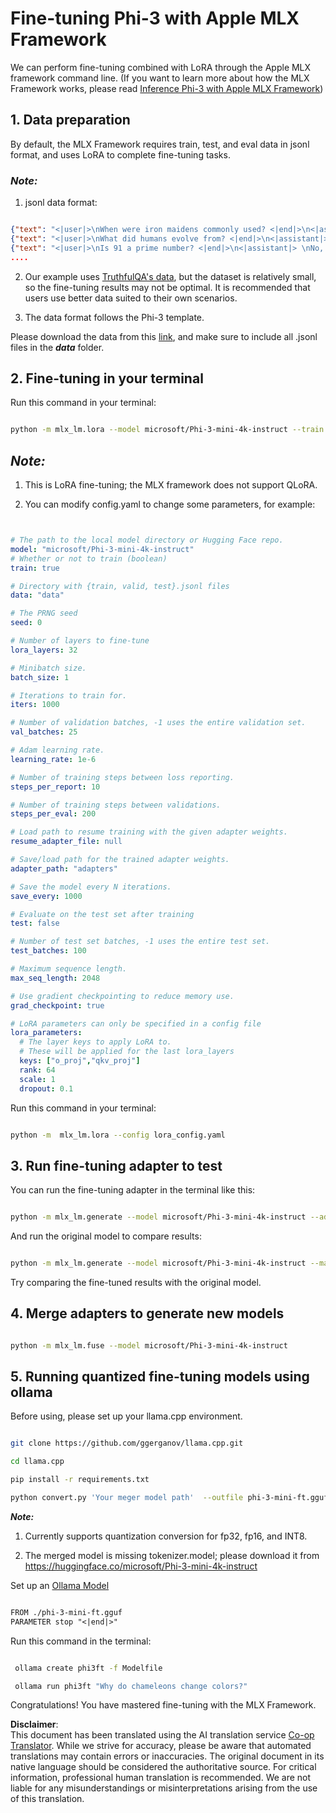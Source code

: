 <!--
CO_OP_TRANSLATOR_METADATA:
{
  "original_hash": "2b94610e2f6fe648e01fa23626f0dd03",
  "translation_date": "2025-07-09T18:56:38+00:00",
  "source_file": "md/03.FineTuning/FineTuning_MLX.md",
  "language_code": "en"
}
-->
# **Fine-tuning Phi-3 with Apple MLX Framework**

We can perform fine-tuning combined with LoRA through the Apple MLX framework command line. (If you want to learn more about how the MLX Framework works, please read [Inference Phi-3 with Apple MLX Framework](../03.FineTuning/03.Inference/MLX_Inference.md))

## **1. Data preparation**

By default, the MLX Framework requires train, test, and eval data in jsonl format, and uses LoRA to complete fine-tuning tasks.

### ***Note:***

1. jsonl data format:

```json

{"text": "<|user|>\nWhen were iron maidens commonly used? <|end|>\n<|assistant|> \nIron maidens were never commonly used <|end|>"}
{"text": "<|user|>\nWhat did humans evolve from? <|end|>\n<|assistant|> \nHumans and apes evolved from a common ancestor <|end|>"}
{"text": "<|user|>\nIs 91 a prime number? <|end|>\n<|assistant|> \nNo, 91 is not a prime number <|end|>"}
....

```

2. Our example uses [TruthfulQA's data](https://github.com/sylinrl/TruthfulQA/blob/main/TruthfulQA.csv), but the dataset is relatively small, so the fine-tuning results may not be optimal. It is recommended that users use better data suited to their own scenarios.

3. The data format follows the Phi-3 template.

Please download the data from this [link](../../../../code/04.Finetuning/mlx), and make sure to include all .jsonl files in the ***data*** folder.

## **2. Fine-tuning in your terminal**

Run this command in your terminal:

```bash

python -m mlx_lm.lora --model microsoft/Phi-3-mini-4k-instruct --train --data ./data --iters 1000 

```

## ***Note:***

1. This is LoRA fine-tuning; the MLX framework does not support QLoRA.

2. You can modify config.yaml to change some parameters, for example:

```yaml


# The path to the local model directory or Hugging Face repo.
model: "microsoft/Phi-3-mini-4k-instruct"
# Whether or not to train (boolean)
train: true

# Directory with {train, valid, test}.jsonl files
data: "data"

# The PRNG seed
seed: 0

# Number of layers to fine-tune
lora_layers: 32

# Minibatch size.
batch_size: 1

# Iterations to train for.
iters: 1000

# Number of validation batches, -1 uses the entire validation set.
val_batches: 25

# Adam learning rate.
learning_rate: 1e-6

# Number of training steps between loss reporting.
steps_per_report: 10

# Number of training steps between validations.
steps_per_eval: 200

# Load path to resume training with the given adapter weights.
resume_adapter_file: null

# Save/load path for the trained adapter weights.
adapter_path: "adapters"

# Save the model every N iterations.
save_every: 1000

# Evaluate on the test set after training
test: false

# Number of test set batches, -1 uses the entire test set.
test_batches: 100

# Maximum sequence length.
max_seq_length: 2048

# Use gradient checkpointing to reduce memory use.
grad_checkpoint: true

# LoRA parameters can only be specified in a config file
lora_parameters:
  # The layer keys to apply LoRA to.
  # These will be applied for the last lora_layers
  keys: ["o_proj","qkv_proj"]
  rank: 64
  scale: 1
  dropout: 0.1


```

Run this command in your terminal:

```bash

python -m  mlx_lm.lora --config lora_config.yaml

```

## **3. Run fine-tuning adapter to test**

You can run the fine-tuning adapter in the terminal like this:

```bash

python -m mlx_lm.generate --model microsoft/Phi-3-mini-4k-instruct --adapter-path ./adapters --max-token 2048 --prompt "Why do chameleons change colors? " --eos-token "<|end|>"    

```

And run the original model to compare results:

```bash

python -m mlx_lm.generate --model microsoft/Phi-3-mini-4k-instruct --max-token 2048 --prompt "Why do chameleons change colors? " --eos-token "<|end|>"    

```

Try comparing the fine-tuned results with the original model.

## **4. Merge adapters to generate new models**

```bash

python -m mlx_lm.fuse --model microsoft/Phi-3-mini-4k-instruct

```

## **5. Running quantized fine-tuning models using ollama**

Before using, please set up your llama.cpp environment.

```bash

git clone https://github.com/ggerganov/llama.cpp.git

cd llama.cpp

pip install -r requirements.txt

python convert.py 'Your meger model path'  --outfile phi-3-mini-ft.gguf --outtype f16 

```

***Note:***

1. Currently supports quantization conversion for fp32, fp16, and INT8.

2. The merged model is missing tokenizer.model; please download it from https://huggingface.co/microsoft/Phi-3-mini-4k-instruct

Set up an [Ollama Model](https://ollama.com/)

```txt

FROM ./phi-3-mini-ft.gguf
PARAMETER stop "<|end|>"

```

Run this command in the terminal:

```bash

 ollama create phi3ft -f Modelfile 

 ollama run phi3ft "Why do chameleons change colors?" 

```

Congratulations! You have mastered fine-tuning with the MLX Framework.

**Disclaimer**:  
This document has been translated using the AI translation service [Co-op Translator](https://github.com/Azure/co-op-translator). While we strive for accuracy, please be aware that automated translations may contain errors or inaccuracies. The original document in its native language should be considered the authoritative source. For critical information, professional human translation is recommended. We are not liable for any misunderstandings or misinterpretations arising from the use of this translation.